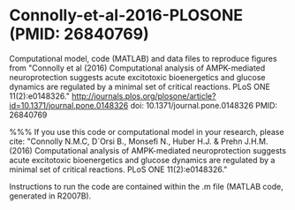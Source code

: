# Connolly-et-al-2016-PLOSONE (PMID: 26840769)
Computational model, code (MATLAB) and data files to reproduce figures from "Connolly et al (2016) Computational analysis of AMPK-mediated neuroprotection suggests acute excitotoxic bioenergetics and glucose dynamics are regulated by a minimal set of critical reactions. PLoS ONE 11(2):e0148326." 
http://journals.plos.org/plosone/article?id=10.1371/journal.pone.0148326
doi: 10.1371/journal.pone.0148326 
PMID: 26840769

%%% If you use this code or computational model in your research, please cite:
"Connolly N.M.C, D´Orsi B., Monsefi N., Huber H.J. & Prehn J.H.M. (2016) Computational analysis of AMPK-mediated neuroprotection suggests acute excitotoxic bioenergetics and glucose dynamics are regulated by a minimal set of critical reactions. PLoS ONE 11(2):e0148326."

Instructions to run the code are contained within the .m file (MATLAB code, generated in R2007B).

